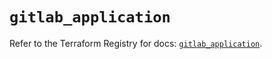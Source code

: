 # `gitlab_application`

Refer to the Terraform Registry for docs: [`gitlab_application`](https://registry.terraform.io/providers/gitlabhq/gitlab/17.4.0/docs/resources/application).

